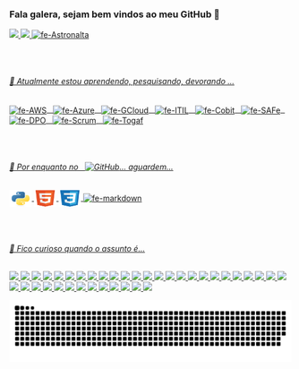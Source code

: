 ### Fala galera, sejam bem vindos ao meu GitHub 👋

<div>
  <a href="https://github.com/Fernando-SSilva">
    <img height="128em" src="https://github-readme-stats.vercel.app/api?username=Fernando-SSilva&show_icons=true&theme=maroongold&include_all_commits=true&count_private=true"/>
    <img height="128em" src="https://github-readme-stats.vercel.app/api/top-langs/?username=Fernando-SSilva&layout=compact&langs_count=7&theme=maroongold"/>
    <img alt="fe-Astronalta" height="150" width="200" src="https://1.bp.blogspot.com/-O_DAOROMUlk/YKM5P9RuE8I/AAAAAAAABw0/JuqqK10g9NQd8oT-Tl0pT8f0rBZ9F0uAQCPcBGAYYCw/s320/giphy.gif"/>
</div>
 
 ## 
<div style="display: inline_block"><br>
 <h6>🌱 Atualmente estou aprendendo, pesquisando, devorando ...</h6>
   <img align="center" alt="fe-AWS" height="50" width="65" src="https://mk0futurumreseabr7pm.kinstacdn.com/wp-content/uploads/2020/01/aws-logo.png">
     &nbsp
   <img align="center" alt="fe-Azure" height="30" width="60" src="http://tahtec.com.br/wp-content/uploads/2019/07/windows-azure-logo-png-18.png">
     &nbsp
   <img align="center" alt="fe-GCloud" height="27" width="40" src="https://www.pinclipart.com/picdir/big/76-766456_google-cloud-google-cloud-logo-svg-clipart.png">
     &nbsp
   <img align="center" alt="fe-ITIL" height="35" width="85" src="https://blog.geekhunter.com.br/wp-content/uploads/2019/04/logo-itil-1.png">
     &nbsp
   <img align="center" alt="fe-Cobit" height="30" width="60" src="https://images.squarespace-cdn.com/content/v1/5db8294a364ff063a6c831b7/1622815429952-J7DHSPJ2O8UJ8ZFSSU8O/COBIT_logo_FINAL+%281%29.png">
     &nbsp
   <img img align="center" alt="fe-SAFe" height="35" width="35" src="https://kandra.pro/wp-content/uploads/2020/06/SAFe-logo-600x600.png">
     &nbsp
   <img align="center" alt="fe-DPO" height="28" width="28" src="https://secureservercdn.net/50.62.194.59/gm7.23f.myftpupload.com/wp-content/uploads/2020/01/dpo-icon-3.png">
     &nbsp
   <img align="center" alt="fe-Scrum" height="28" width="75" src="https://png2.cleanpng.com/sh/3efbcdc78b868b03ace79adfe8cff650/L0KzQYm3V8E6N5d2e5H0aYP2gLBuTfxwb5Cyi9V7dX2wcsPojvQufKNmfNd2YYLuPbF5h710a6N6hZ92YYP3dcO0VfI2OGo6ftg9Zki0RIm1V8E0OGU4T6k6NUO1QIGAWcM2O2M6T5D5bne=/kisspng-logo-scrum-brand-trademark-org-scrum-master-5b5095ff4f8148.7130437715320079353257.png">
     &nbsp
   <img align="center" alt="fe-Togaf" height="15" width="60" src="https://i1.wp.com/insights.thirdrepublic.com/wp-content/uploads/2018/09/togaf-enterprise-architecture.png?fit=827%2C179&amp;ssl=1">
</div>
 
  
 ##
<div style="display: inline_block"><br>  
  <h6>👯 Por enquanto no &nbsp <img alt="GitHub" height="60" width="60" src="https://lh4.googleusercontent.com/proxy/o8tC-rYyCreH3x9qGladWSPPnGAniZBsRyRwcQ3N0lzp67DS4HdwEt2L6poAQJ0v3wu8j7O94brJohsAu3EpE1NSt3W5=s0-d">... aguardem...</h6> 
   <img align="center" alt="fe-Python" height="30" width="40" src="https://raw.githubusercontent.com/devicons/devicon/master/icons/python/python-original.svg">
   <img align="center" alt="fe-HTML" height="30" width="40" src="https://raw.githubusercontent.com/devicons/devicon/master/icons/html5/html5-original.svg">
   <img align="center" alt="fe-CSS" height="30" width="40" src="https://raw.githubusercontent.com/devicons/devicon/master/icons/css3/css3-original.svg">
   <img align="center" alt="fe-markdown" height="32" width="35" src="https://res.cloudinary.com/practicaldev/image/fetch/s--n8_KcuiC--/c_limit%2Cf_auto%2Cfl_progressive%2Cq_auto%2Cw_880/https://dev-to-uploads.s3.amazonaws.com/uploads/articles/2vyeh7jc5mcn1jec7ipi.png">
</div>
  
 ##
<div style="display: inline_block"><br>
  <h6>🤔 Fico curioso quando o assunto é...</h6> 
   
   <img src="https://img.shields.io/badge/AWS-232F3E?style=for-the-badge&logo=amazon-aws&logoColor=white">
   <img src="https://img.shields.io/badge/Google-4285F4?style=for-the-badge&logo=google-cloud&logoColor=white">
   <img src="https://img.shields.io/badge/Azure-0089D6?style=for-the-badge&logo=microsoft-azure&logoColor=white">
   <img src="https://img.shields.io/badge/SaaS-430098?style=for-the-badge&logo=google-cloud&logoColor=white">
   <img src="https://img.shields.io/badge/PaaS-ED8B00?style=for-the-badge&logo=google-cloud&logoColor=white">
   <img src="https://img.shields.io/badge/IaaS-CC6699?style=for-the-badge&logo=google-cloud&logoColor=white">
   
   <img src="https://img.shields.io/badge/Linux-100000?style=for-the-badge&logo=linux&logoColor=white">
   <img src="https://img.shields.io/badge/Windows-0078D6?style=for-the-badge&logo=windows&logoColor=white">
   <img src="https://img.shields.io/badge/MacOS-CC6699?style=for-the-badge&logo=macos&logoColor=white">
   <img src="https://img.shields.io/badge/Android-1ED760?&style=for-the-badge&logo=android&logoColor=white">
   <img src="https://img.shields.io/badge/HarmonyOS-F16061?style=for-the-badge&logo=huawei&logoColor=white">
   <img src="https://img.shields.io/badge/iOS-D83B01?style=for-the-badge&logo=apple&logoColor=white">
 
   <img src="https://img.shields.io/badge/blockchain-666666?style=for-the-badge&logo=blockchain&logoColor=white">
   <img src="https://img.shields.io/badge/Bitcoin-000000?style=for-the-badge&logo=bitcoin&logoColor=white">
   <img src="https://img.shields.io/badge/Ethereum-666666?style=for-the-badge&logo=ethereum&logoColor=white">
 
   <img src="https://img.shields.io/badge/Python-14354C?style=for-the-badge&logo=python&logoColor=white">
   <img src="https://img.shields.io/badge/HTML-E34F26?style=for-the-badge&logo=html5&logoColor=white">
   <img src="https://img.shields.io/badge/CSS-1572B6?style=for-the-badge&logo=css3&logoColor=white">
   <img src="https://img.shields.io/badge/JavaScript-F7DF1E?style=for-the-badge&logo=javascript&logoColor=black">
   <img src="https://img.shields.io/badge/Markdown-000000?style=for-the-badge&logo=markdown&logoColor=white">
   <img src="https://img.shields.io/badge/Perl-39457E?style=for-the-badge&logo=perl&logoColor=white">
   <img src="https://img.shields.io/badge/TypeScript-007ACC?style=for-the-badge&logo=typescript&logoColor=white">
   <img src="https://img.shields.io/badge/Angular-DD0031?style=for-the-badge&logo=angular&logoColor=white">
   <img src="https://img.shields.io/badge/React-20232A?style=for-the-badge&logo=react&logoColor=61DAFB">
   <img src="https://img.shields.io/badge/Java-E50914?style=for-the-badge&logo=java&logoColor=white">
   <img src="https://img.shields.io/badge/MongoDB-4EA94B?style=for-the-badge&logo=mongodb&logoColor=white">
   <img src="https://img.shields.io/badge/Go-00ADD8?style=for-the-badge&logo=go&logoColor=white">
   <img src="https://img.shields.io/badge/R-276DC3?style=for-the-badge&logo=r&logoColor=white">
   <img src="https://img.shields.io/badge/Kotlin-0095D5?&style=for-the-badge&logo=kotlin&logoColor=white">
   <img src="https://img.shields.io/badge/Flutter-02569B?style=for-the-badge&logo=flutter&logoColor=white">
   <img src="https://img.shields.io/badge/Django-092E20?style=for-the-badge&logo=django&logoColor=white">
   <img src="https://img.shields.io/badge/C%2B%2B-00599C?style=for-the-badge&logo=c%2B%2B&logoColor=white">
   <img src="https://img.shields.io/badge/PHP-777BB4?style=for-the-badge&logo=php&logoColor=white">
   <img src="https://img.shields.io/badge/C%23-5C2D91?style=for-the-badge&logo=c-sharp&logoColor=white">
   <img src="https://img.shields.io/badge/Ruby-CC342D?style=for-the-badge&logo=ruby&logoColor=white">
 
   <img src="https://img.shields.io/badge/MySQL-00000F?style=for-the-badge&logo=mysql&logoColor=white">
   <img src="https://img.shields.io/badge/PostgreSQL-316192?style=for-the-badge&logo=postgresql&logoColor=white">
   <img src="https://img.shields.io/badge/SAP-0FAAFF?style=for-the-badge&logo=sap&logoColor=white">
   
 ![Snake animation](https://github.com/Fernando-SSilva/Fernando-SSilva/blob/output/github-contribution-grid-snake.svg)
</div>
